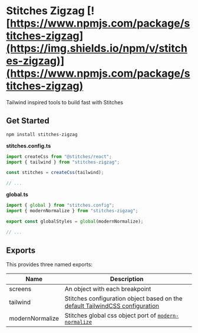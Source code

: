 # Stitches Zigzag [![https://www.npmjs.com/package/stitches-zigzag](https://img.shields.io/npm/v/stitches-zigzag)](https://www.npmjs.com/package/stitches-zigzag)

Tailwind inspired tools to build fast with Stitches

## Get Started

```zsh
npm install stitches-zigzag
```

**stitches.config.ts**

```ts
import createCss from "@stitches/react";
import { tailwind } from "stitches-zigzag";

const stitches = createCss(tailwind);

// ...
```

**global.ts**

```ts
import { global } from "stitches.config";
import { modernNormalize } from "stitches-zigzag";

export const globalStyles = global(modernNormalize);

// ...
```

## Exports

This provides three named exports:

| Name            | Description                                                                                                                                                         |
| --------------- | ------------------------------------------------------------------------------------------------------------------------------------------------------------------- |
| screens         | An object with each breakpoint                                                                                                                                      |
| tailwind        | Stitches configuration object based on the [default TailwindCSS configuration](https://github.com/tailwindlabs/tailwindcss/blob/master/stubs/defaultConfig.stub.js) |
| modernNormalize | Stitches global css object port of [`modern-normalize`](https://github.com/sindresorhus/modern-normalize)                                                           |
